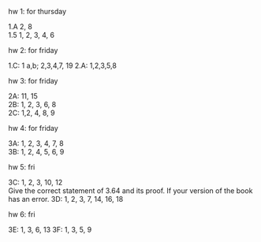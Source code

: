 hw 1: for thursday

1.A 2, 8  
1.5 1, 2, 3, 4, 6  

hw 2: for friday  

1.C: 1 a,b; 2,3,4,7, 19
2.A:  1,2,3,5,8  

hw 3: for friday

2A: 11, 15  
2B: 1, 2, 3, 6, 8  
2C: 1,2, 4, 8, 9  


hw 4: for friday

3A: 1, 2, 3, 4, 7, 8  
3B: 1, 2, 4, 5, 6, 9

hw 5: fri

3C: 1, 2, 3, 10, 12  
Give the correct statement of 3.64 and its proof. If your version of the book has an error.
3D: 1, 2, 3, 7, 14, 16, 18  

hw 6: fri

3E: 1, 3, 6, 13
3F: 1, 3, 5, 9


